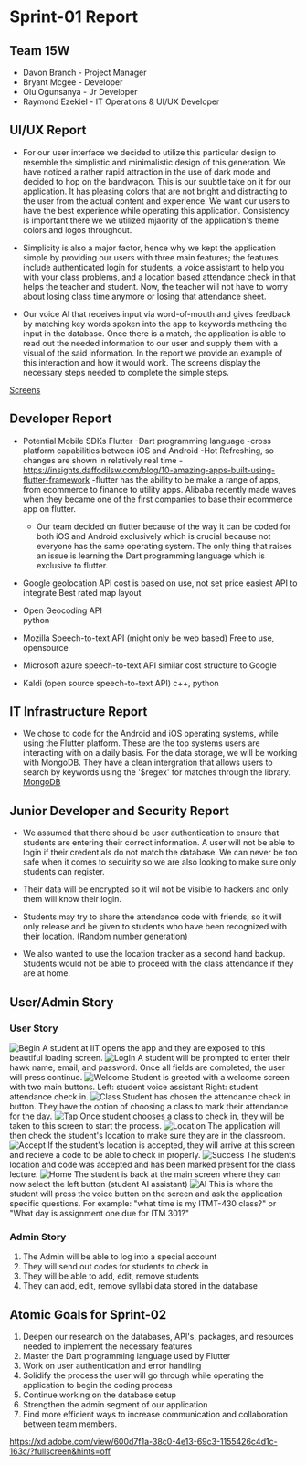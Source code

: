 # Sprint-01 Report

## Team 15W
* Davon Branch - Project Manager
* Bryant Mcgee - Developer
* Olu Ogunsanya - Jr Developer
* Raymond Ezekiel - IT Operations & UI/UX Developer

## UI/UX Report
* For our user interface we decided to utilize this particular design to resemble the simplistic and minimalistic design of this generation. We have noticed a rather rapid attraction in the use of dark mode and decided to hop on the bandwagon. This is our suubtle take on it for our application.  It has pleasing colors that are not bright and distracting to the user from the actual content and experience. We want our users to have the best experience while operating this application. Consistency is important there we we utilized mjaority of the application's theme colors and logos throughout.

* Simplicity is also a major factor, hence why we kept the application simple by providing our users with three main features; the features include authenticated login for students, a voice assistant to help you with your class problems, and a location based attendance check in that helps the teacher and student. Now, the teacher will not have to worry about losing class time anymore or losing that attendance sheet.

* Our voice AI that receives input via word-of-mouth and gives feedback by matching key words spoken into the app to keywords mathcing the input in the database. Once there is a match, the application is able to read out the needed information to our user and supply them with a visual of the said information. In the report we provide an example of this interaction and how it would work. The screens display the necessary steps needed to complete the simple steps.

[Screens](https://xd.adobe.com/view/600d7f1a-38c0-4e13-69c3-1155426c4d1c-163c/?fullscreen&hints=off)
 

## Developer Report
* Potential Mobile SDKs
  Flutter
  -Dart programming language
  -cross platform capabilities between iOS and Android
  -Hot Refreshing, so changes are shown in relatively real time
  -https://insights.daffodilsw.com/blog/10-amazing-apps-built-using-flutter-framework
  -flutter has the ability to be make a range of apps, from ecommerce to finance to utility apps. Alibaba recently made waves when they became one of the first companies to base their ecommerce app on flutter.

  * Our team decided on flutter because of the way it can be coded for both iOS and Android exclusively which is crucial because not everyone has the same operating system. The only thing that raises an issue is learning the Dart programming language which is exclusive to flutter.

* Google geolocation API
  cost is based on use, not set price
  easiest API to integrate
  Best rated map layout

* Open Geocoding API  
  python 
* Mozilla Speech-to-text API (might only be web based)
  Free to use, opensource

* Microsoft azure speech-to-text API
  similar cost structure to Google

* Kaldi (open source speech-to-text API)
    c++, python

## IT Infrastructure Report
* We chose to code for the Android and iOS operating systems, while using the Flutter platform. These are the top systems users are interacting with on a daily basis. For the data storage, we will be working with MongoDB. They have a clean intergration that allows users to search by keywords using the '$regex' for matches through the library. 
[MongoDB](https://docs.mongodb.com/manual/tutorial/model-data-for-keyword-search/)

## Junior Developer and Security Report
* We assumed that there should be user authentication to ensure that students are entering their correct information. A user will not be able to login if their credentials do not match the database. We can never be too safe when it comes to secuirity so we are also looking to make sure only students can register.

* Their data will be encrypted so it wil not be visible to hackers and only them will know their login.
* Students may try to share the attendance code with friends, so it will only release and be given to students who have been recognized with their location. (Random number generation)
* We also wanted to use the location tracker as a second hand backup. Students would not be able to proceed with the class attendance if they are at home. 

## User/Admin Story
### User Story
![Begin](/diagrams/IMG_5105.JPG)
A student at IIT opens the app and they are exposed to this beautiful loading screen.
![LogIn](/diagrams/IMG_5106.JPG)
A student will be prompted to enter their hawk name, email, and password. Once all fields are completed, the user will press continue.
![Welcome](/diagrams/IMG_5108.JPG)
Student is greeted with a welcome screen with two main buttons. Left: student voice assistant Right: student attendance check in.
![Class](/diagrams/IMG_5109.JPG)
Student has chosen the attendance check in button. They have the option of choosing a class to mark their attendance for the day.
![Tap](/diagrams/IMG_5110.JPG)
Once student chooses a class to check in, they will be taken to this screen to start the process.
![Location](/diagrams/IMG_5111.JPG)
The application will then check the student's location to make sure they are in the classroom.
![Accept](/diagrams/IMG_5112.JPG)
If the student's location is accepted, they will arrive at this screen and recieve a code to be able to check in properly.
![Success](/diagrams/IMG_5113.JPG)
The students location and code was accepted and has been marked present for the class lecture.
![Home](/diagrams/IMG_5108.JPG)
The student is back at the main screen where they can now select the left button (student AI assistant)
![AI](/diagrams/IMG_5114.JPG)
This is where the student will press the voice button on the screen and ask the application specific questions. For example: "what time is my ITMT-430 class?" or "What day is assignment one due for ITM 301?"
### Admin Story
1. The Admin will be able to log into a special account
2. They will send out codes for students to check in
3. They will be able to add, edit, remove students
4. They can add, edit, remove syllabi data stored in the database

## Atomic Goals for Sprint-02
1. Deepen our research on the databases, API's, packages, and resources needed to implement the necessary features
2. Master the Dart programming language used by Flutter
3. Work on user authentication and error handling
4. Solidify the process the user will go through while operating the application to begin the coding process
5. Continue working on the database setup
6. Strengthen the admin segment of our application
7. Find more efficient ways to increase communication and collaboration between team members.















https://xd.adobe.com/view/600d7f1a-38c0-4e13-69c3-1155426c4d1c-163c/?fullscreen&hints=off
